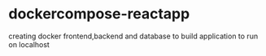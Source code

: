 # dockercompose-reactapp
creating docker frontend,backend and database to build application to run on localhost
